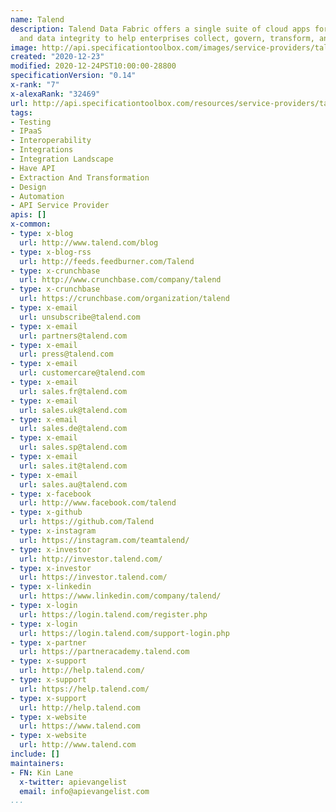 ```yaml
---
name: Talend
description: Talend Data Fabric offers a single suite of cloud apps for data integration
  and data integrity to help enterprises collect, govern, transform, and share data.
image: http://api.specificationtoolbox.com/images/service-providers/talend.jpg
created: "2020-12-23"
modified: 2020-12-24PST10:00:00-28800
specificationVersion: "0.14"
x-rank: "7"
x-alexaRank: "32469"
url: http://api.specificationtoolbox.com/resources/service-providers/talend/
tags:
- Testing
- IPaaS
- Interoperability
- Integrations
- Integration Landscape
- Have API
- Extraction And Transformation
- Design
- Automation
- API Service Provider
apis: []
x-common:
- type: x-blog
  url: http://www.talend.com/blog
- type: x-blog-rss
  url: http://feeds.feedburner.com/Talend
- type: x-crunchbase
  url: http://www.crunchbase.com/company/talend
- type: x-crunchbase
  url: https://crunchbase.com/organization/talend
- type: x-email
  url: unsubscribe@talend.com
- type: x-email
  url: partners@talend.com
- type: x-email
  url: press@talend.com
- type: x-email
  url: customercare@talend.com
- type: x-email
  url: sales.fr@talend.com
- type: x-email
  url: sales.uk@talend.com
- type: x-email
  url: sales.de@talend.com
- type: x-email
  url: sales.sp@talend.com
- type: x-email
  url: sales.it@talend.com
- type: x-email
  url: sales.au@talend.com
- type: x-facebook
  url: http://www.facebook.com/talend
- type: x-github
  url: https://github.com/Talend
- type: x-instagram
  url: https://instagram.com/teamtalend/
- type: x-investor
  url: http://investor.talend.com/
- type: x-investor
  url: https://investor.talend.com/
- type: x-linkedin
  url: https://www.linkedin.com/company/talend/
- type: x-login
  url: https://login.talend.com/register.php
- type: x-login
  url: https://login.talend.com/support-login.php
- type: x-partner
  url: https://partneracademy.talend.com
- type: x-support
  url: http://help.talend.com/
- type: x-support
  url: https://help.talend.com/
- type: x-support
  url: http://help.talend.com
- type: x-website
  url: https://www.talend.com
- type: x-website
  url: http://www.talend.com
include: []
maintainers:
- FN: Kin Lane
  x-twitter: apievangelist
  email: info@apievangelist.com
...
```

